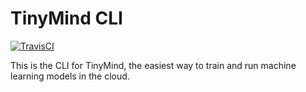 # TinyMind CLI

[![TravisCI](https://travis-ci.org/mind/cli.svg?branch=master)](https://travis-ci.org/mind/cli)

This is the CLI for TinyMind, the easiest way to train and run machine learning models in the cloud.
